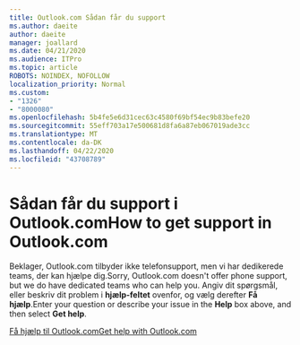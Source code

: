 ```yaml
---
title: Outlook.com Sådan får du support
ms.author: daeite
author: daeite
manager: joallard
ms.date: 04/21/2020
ms.audience: ITPro
ms.topic: article
ROBOTS: NOINDEX, NOFOLLOW
localization_priority: Normal
ms.custom:
- "1326"
- "8000080"
ms.openlocfilehash: 5b4fe5e6d31cec63c4580f69bf54ec9b83befe20
ms.sourcegitcommit: 55eff703a17e500681d8fa6a87eb067019ade3cc
ms.translationtype: MT
ms.contentlocale: da-DK
ms.lasthandoff: 04/22/2020
ms.locfileid: "43708789"
---
```

# <a name="how-to-get-support-in-outlookcom"></a><span data-ttu-id="f6b0f-102">Sådan får du support i Outlook.com</span><span class="sxs-lookup"><span data-stu-id="f6b0f-102">How to get support in Outlook.com</span></span>

<span data-ttu-id="f6b0f-103">Beklager, Outlook.com tilbyder ikke telefonsupport, men vi har dedikerede teams, der kan hjælpe dig.</span><span class="sxs-lookup"><span data-stu-id="f6b0f-103">Sorry, Outlook.com doesn't offer phone support, but we do have dedicated teams who can help you.</span></span>
<span data-ttu-id="f6b0f-104">Angiv dit spørgsmål, eller beskriv dit problem i **hjælp-feltet** ovenfor, og vælg derefter **Få hjælp**.</span><span class="sxs-lookup"><span data-stu-id="f6b0f-104">Enter your question or describe your issue in the **Help** box above, and then select **Get help**.</span></span>

[<span data-ttu-id="f6b0f-105">Få hjælp til Outlook.com</span><span class="sxs-lookup"><span data-stu-id="f6b0f-105">Get help with Outlook.com</span></span>](https://support.office.com/article/40676ad0-c831-45ac-a023-5be633be798d?wt.mc_id=Office_Outlook_com_Alchemy)
